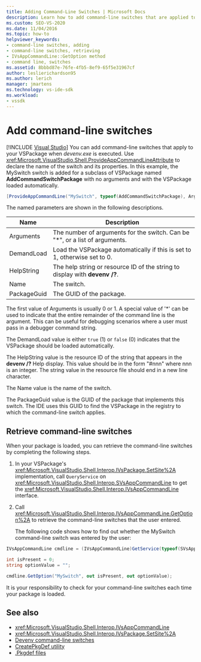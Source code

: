 ```yaml
---
title: Adding Command-Line Switches | Microsoft Docs
description: Learn how to add command-line switches that are applied to a VSPackage when the devenv.exe command is executed.
ms.custom: SEO-VS-2020
ms.date: 11/04/2016
ms.topic: how-to
helpviewer_keywords:
- command-line switches, adding
- command-line switches, retrieving
- IVsAppCommandLine::GetOption method
- command line, switches
ms.assetid: 8bbbd87e-76fe-4fb5-8ef9-65f5e31967cf
author: leslierichardson95
ms.author: lerich
manager: jmartens
ms.technology: vs-ide-sdk
ms.workload:
- vssdk
---
```

# Add command-line switches

 [!INCLUDE [Visual Studio](~/includes/applies-to-version/vs-windows-only.md)]
You can add command-line switches that apply to your VSPackage when *devenv.exe* is executed. Use <xref:Microsoft.VisualStudio.Shell.ProvideAppCommandLineAttribute> to declare the name of the switch and its properties. In this example, the MySwitch switch is added for a subclass of VSPackage named **AddCommandSwitchPackage** with no arguments and with the VSPackage loaded automatically.

```csharp
[ProvideAppCommandLine("MySwitch", typeof(AddCommandSwitchPackage), Arguments = "0", DemandLoad = 1)]
```

 The named parameters are shown in the following descriptions.

|Name|Description|
|-|-|
| Arguments | The number of arguments for the switch. Can be "*", or a list of arguments. |
| DemandLoad | Load the VSPackage automatically if this is set to 1, otherwise set to 0. |
| HelpString | The help string or resource ID of the string to display with **devenv /?**. |
| Name | The switch. |
| PackageGuid | The GUID of the package. |

 The first value of Arguments is usually 0 or 1. A special value of '*' can be used to indicate that the entire remainder of the command line is the argument. This can be useful for debugging scenarios where a user must pass in a debugger command string.

 The DemandLoad value is either `true` (1) or `false` (0) indicates that the VSPackage should be loaded automatically.

 The HelpString value is the resource ID of the string that appears in the **devenv /?** Help display. This value should be in the form "#nnn" where nnn is an integer. The string value in the resource file should end in a new line character.

 The Name value is the name of the switch.

 The PackageGuid value is the GUID of the package that implements this switch. The IDE uses this GUID to find the VSPackage in the registry to which the command-line switch applies.

## Retrieve command-line switches
 When your package is loaded, you can retrieve the command-line switches by completing the following steps.

1. In your VSPackage's <xref:Microsoft.VisualStudio.Shell.Interop.IVsPackage.SetSite%2A> implementation, call `QueryService` on <xref:Microsoft.VisualStudio.Shell.Interop.SVsAppCommandLine> to get the <xref:Microsoft.VisualStudio.Shell.Interop.IVsAppCommandLine> interface.

2. Call <xref:Microsoft.VisualStudio.Shell.Interop.IVsAppCommandLine.GetOption%2A> to retrieve the command-line switches that the user entered.

   The following code shows how to find out whether the MySwitch command-line switch was entered by the user:

```csharp
IVsAppCommandLine cmdline = (IVsAppCommandLine)GetService(typeof(SVsAppCommandLine));

int isPresent = 0;
string optionValue = "";

cmdline.GetOption("MySwitch", out isPresent, out optionValue);
```

 It is your responsibility to check for your command-line switches each time your package is loaded.

## See also
- <xref:Microsoft.VisualStudio.Shell.Interop.IVsAppCommandLine>
- <xref:Microsoft.VisualStudio.Shell.Interop.IVsPackage.SetSite%2A>
- [Devenv command-line switches](../ide/reference/devenv-command-line-switches.md)
- [CreatePkgDef utility](../extensibility/internals/createpkgdef-utility.md)
- [.Pkgdef files](https://devblogs.microsoft.com/visualstudio/whats-a-pkgdef-and-why/)
